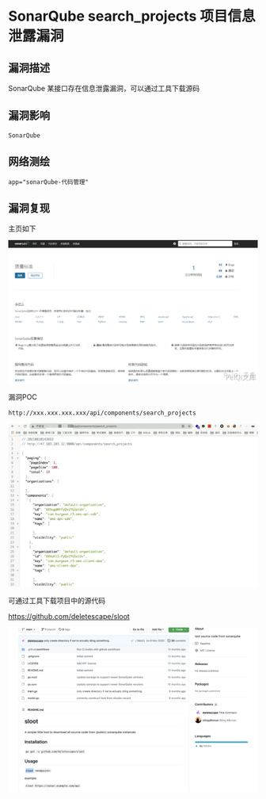 # 

# SonarQube search_projects 项目信息泄露漏洞

## 漏洞描述

SonarQube 某接口存在信息泄露漏洞，可以通过工具下载源码

## 漏洞影响

```
SonarQube
```

## 网络测绘

```
app="sonarQube-代码管理"
```

## 漏洞复现

主页如下



![img](./images/202202101932489.png)



漏洞POC



```plain
http://xxx.xxx.xxx.xxx/api/components/search_projects
```

![img](./images/202202101932452.png)

可通过工具下载项目中的源代码 



https://github.com/deletescape/sloot

![img](./images/202202101932586.png)
